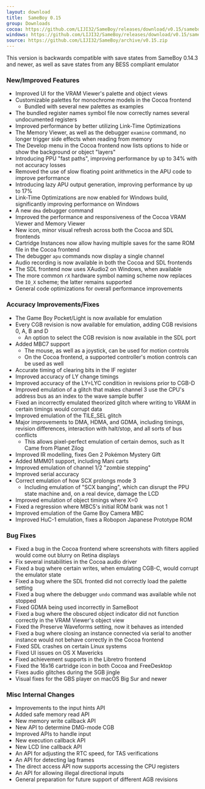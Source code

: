 ```yaml
---
layout: download
title:  SameBoy 0.15
group: Downloads
cocoa: https://github.com/LIJI32/SameBoy/releases/download/v0.15/sameboy_cocoa_v0.15.zip
windows: https://github.com/LIJI32/SameBoy/releases/download/v0.15/sameboy_winsdl_v0.15.zip
source: https://github.com/LIJI32/SameBoy/archive/v0.15.zip
---
```

This version is backwards compatible with save states from SameBoy 0.14.3 and newer, as well as save states from any BESS compliant emulator

### New/Improved Features
* Improved UI for the VRAM Viewer's palette and object views
* Customizable palettes for monochrome models in the Cocoa frontend
  * Bundled with several new palettes as examples
* The bundled register names symbol file now correctly names several undocumented registers
* Improved performance by better utilizing Link-Time Optimizations
* The Memory Viewer, as well as the debugger `examine` command, no longer trigger side effects when reading from memory
* The Develop menu in the Cocoa frontend now lists options to hide or show the background or object "layers"
* Introducing PPU "fast paths", improving performance by up to 34% with not accuracy losses
* Removed the use of slow floating point arithmetics in the APU code to improve performance
* Introducing lazy APU output generation, improving performance by up to 17%
* Link-Time Optimizations are now enabled for Windows build, significantly improving performance on Windows
* A new `dma` debugger command
* Improved the performance and responsiveness of the Cocoa VRAM Viewer and Memory Viewer
* New icon, minor visual refresh across both the Cocoa and SDL frontends
* Cartridge Instances now allow having multiple saves for the same ROM file in the Cocoa frontend
* The debugger `apu` commands now display a single channel
* Audio recording is now available in both the Cocoa and SDL frontends
* The SDL frontend now uses XAudio2 on Windows, when available
* The more common `rX` hardware symbol naming scheme now replaces the `IO_X` scheme; the latter remains supported
* General code optimizations for overall performance improvements

### Accuracy Improvements/Fixes
* The Game Boy Pocket/Light is now available for emulation
* Every CGB revision is now available for emulation, adding CGB revisions 0, A, B and D
  * An option to select the CGB revision is now available in the SDL port
* Added MBC7 support
  * The mouse, as well as a joystick, can be used for motion controls
  * On the Cocoa frontend, a supported controller's motion controls can be used as well
* Accurate timing of clearing bits in the IF register
* Improved accuracy of LY change timings
* Improved accuracy of the LY=LYC condition in revisions prior to CGB-D
* Improved emulation of a glitch that makes channel 3 use the CPU's address bus as an index to the wave sample buffer
* Fixed an incorrectly emulated theorized glitch where writing to VRAM in certain timings would corrupt data
* Improved emulation of the TILE_SEL glitch
* Major improvements to DMA, HDMA, and GDMA, including timings, revision differences, interaction with halt/stop, and all sorts of bus conflicts
  * This allows pixel-perfect emulation of certain demos, such as It Came from Planet Zilog
* Improved IR modelling, fixes Gen 2 Pokémon Mystery Gift
* Added MMM01 support, including Mani carts
* Improved emulation of channel 1/2 "zombie stepping"
* Improved serial accuracy
* Correct emulation of how SCX prolongs mode 3
  * Including emulation of "SCX banging", which can disrupt the PPU state machine and, on a real device, damage the LCD
* Improved emulation of object timings where X=0
* Fixed a regression where MBC5's initial ROM bank was not 1
* Improved emulation of the Game Boy Camera MBC
* Improved HuC-1 emulation, fixes a Robopon Japanese Prototype ROM

### Bug Fixes
* Fixed a bug in the Cocoa frontend where screenshots with filters applied would come out blurry on Retina displays
* Fix several instabilities in the Cocoa audio driver
* Fixed a bug where certain writes, when emulating CGB-C, would corrupt the emulator state
* Fixed a bug where the SDL fronted did not correctly load the palette setting
* Fixed a bug where the debugger `undo` command was available while not stopped
* Fixed GDMA being used incorrectly in SameBoot
* Fixed a bug where the obscured object indicator did not function correctly in the VRAM Viewer's object view
* Fixed the Preserve Waveforms setting, now it behaves as intended
* Fixed a bug where closing an instance connected via serial to another instance would not behave correctly in the Cocoa frontend
* Fixed SDL crashes on certain Linux systems
* Fixed UI issues on OS X Mavericks
* Fixed achievement supports in the Libretro frontend
* Fixed the 16x16 cartridge icon in both Cocoa and FreeDesktop
* Fixes audio glitches during the SGB jingle
* Visual fixes for the GBS player on macOS Big Sur and newer

### Misc Internal Changes
* Improvements to the input hints API
* Added safe memory read API
* New memory write callback API
* New API to determine DMG-mode CGB
* Improved APIs to handle input
* New execution callback API
* New LCD line callback API
* An API for adjusting the RTC speed, for TAS verifications
* An API for detecting lag frames
* The direct access API now supports accessing the CPU registers
* An API for allowing illegal directional inputs
* General preparation for future support of different AGB revisions
